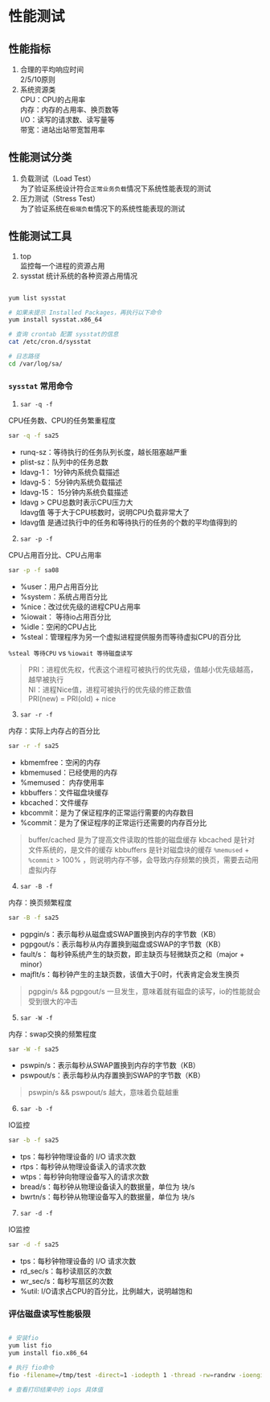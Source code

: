 # 性能测试

## 性能指标

1. 合理的平均响应时间   
   2/5/10原则
2. 系统资源类   
   CPU：CPU的占用率   
   内存：内存的占用率、换页数等   
   I/O：读写的请求数、读写量等   
   带宽：进站出站带宽暂用率   


## 性能测试分类

1. 负载测试（Load Test）   
   为了验证系统设计符合`正常业务负载`情况下系统性能表现的测试
2. 压力测试（Stress Test）   
   为了验证系统在`极端负载`情况下的系统性能表现的测试


## 性能测试工具

1. top   
   监控每一个进程的资源占用
2. sysstat
   统计系统的各种资源占用情况

```bash

yum list sysstat

# 如果未提示 Installed Packages，再执行以下命令
yum install sysstat.x86_64

# 查询 crontab 配置 sysstat的信息
cat /etc/cron.d/sysstat

# 日志路径
cd /var/log/sa/

```

### `sysstat` 常用命令

1. `sar -q -f`

CPU任务数、CPU的任务繁重程度

```bash
sar -q -f sa25
```
* runq-sz：等待执行的任务队列长度，越长阻塞越严重
* plist-sz：队列中的任务总数
* ldavg-1： 1分钟内系统负载描述
* ldavg-5： 5分钟内系统负载描述
* ldavg-15： 15分钟内系统负载描述
* ldavg > CPU总数时表示CPU压力大   
  ldavg值 等于大于CPU核数时，说明CPU负载非常大了
* ldavg值 是通过执行中的任务和等待执行的任务的个数的平均值得到的

2. `sar -p -f`

CPU占用百分比、CPU占用率

```bash
sar -p -f sa08
```
* %user：用户占用百分比
* %system：系统占用百分比
* %nice：改过优先级的进程CPU占用率
* %iowait： 等待io占用百分比
* %idle：空闲的CPU占比
* %steal：管理程序为另一个虚拟进程提供服务而等待虚拟CPU的百分比   

 `%steal 等待CPU` vs `%iowait 等待磁盘读写`

> PRI：进程优先权，代表这个进程可被执行的优先级，值越小优先级越高，越早被执行   
> NI：进程Nice值，进程可被执行的优先级的修正数值   
> PRI(new) = PRI(old) + nice

3. `sar -r -f`

内存：实际上内存占的百分比

```bash
sar -r -f sa25
```
* kbmemfree：空闲的内存
* kbmemused：已经使用的内存
* %memused： 内存使用率
* kbbuffers：文件磁盘块缓存
* kbcached：文件缓存
* kbcommit：是为了保证程序的正常运行需要的内存数目
* %commit：是为了保证程序的正常运行还需要的内存百分比

> buffer/cached 是为了提高文件读取的性能的磁盘缓存
> kbcached 是针对文件系统的，是文件的缓存
> kbbuffers 是针对磁盘块的缓存
> `%memused` + `%commit` > 100% ，则说明内存不够，会导致内存频繁的换页，需要去动用虚拟内存

4. `sar -B -f`

内存：换页频繁程度

```bash
sar -B -f sa25
```
* pgpgin/s：表示每秒从磁盘或SWAP置换到内存的字节数（KB）   
* pgpgout/s：表示每秒从内存置换到磁盘或SWAP的字节数（KB）   
* fault/s： 每秒钟系统产生的缺页数，即主缺页与轻微缺页之和（major + minor）   
* majflt/s：每秒钟产生的主缺页数，该值大于0时，代表肯定会发生换页

> pgpgin/s && pgpgout/s 一旦发生，意味着就有磁盘的读写，io的性能就会受到很大的冲击

5. `sar -W -f`

内存：swap交换的频繁程度

```bash
sar -W -f sa25
```
* pswpin/s：表示每秒从SWAP置换到内存的字节数（KB）   
* pswpout/s：表示每秒从内存置换到SWAP的字节数（KB）   

> pswpin/s && pswpout/s 越大，意味着负载越重

6. `sar -b -f`

IO监控

```bash
sar -b -f sa25
```
* tps：每秒钟物理设备的 I/O 请求次数  
* rtps：每秒钟从物理设备读入的请求次数
* wtps：每秒钟向物理设备写入的请求次数
* bread/s：每秒钟从物理设备读入的数据量，单位为 块/s
* bwrtn/s：每秒钟从物理设备写入的数据量，单位为 块/s

7. `sar -d -f`

IO监控

```bash
sar -d -f sa25
```
* tps：每秒钟物理设备的 I/O 请求次数  
* rd_sec/s：每秒读扇区的次数
* wr_sec/s：每秒写扇区的次数
* %util: I/O请求占CPU的百分比，比例越大，说明越饱和

### 评估磁盘读写性能极限

```bash

# 安装fio
yum list fio
yum install fio.x86_64

# 执行 fio命令
fio -filename=/tmp/test -direct=1 -iodepth 1 -thread -rw=randrw -ioengine=psync -bs=16k -size=2G -numjobs=10 -runtime=30 -group_reporting -name=mytest13

# 查看打印结果中的 iops 具体值

```
